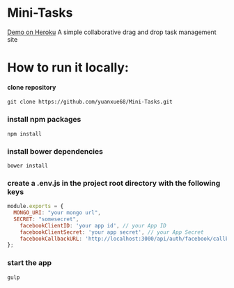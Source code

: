 # Mini-Tasks
[Demo on Heroku](https://mighty-lake-63811.herokuapp.com) 
A simple collaborative drag and drop task management site

# How to run it locally:
#### clone repository
```
git clone https://github.com/yuanxue68/Mini-Tasks.git
```

### install npm packages
```
npm install
```

### install bower dependencies
```
bower install
```

### create a .env.js in the project root directory with the following keys
```javascript
module.exports = {
  MONGO_URI: "your mongo url",
  SECRET: "somesecret",
	facebookClientID: 'your app id', // your App ID
	facebookClientSecret: 'your app secret', // your App Secret
	facebookCallbackURL: 'http://localhost:3000/api/auth/facebook/callback' //local example
};
```

### start the app 
```
gulp
```



